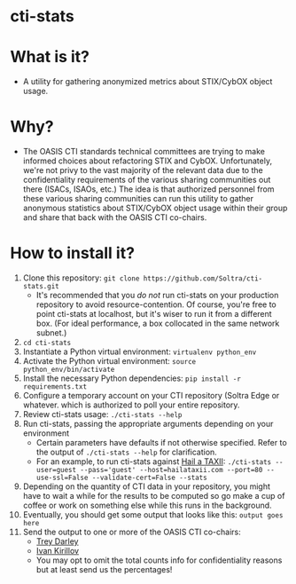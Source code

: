 cti-stats
=========

What is it?
===========
* A utility for gathering anonymized metrics about STIX/CybOX object
  usage.

Why?
====
* The OASIS CTI standards technical committees are trying to make
  informed choices about refactoring STIX and CybOX. Unfortunately,
  we're not privy to the vast majority of the relevant data due to the
  confidentiality requirements of the various sharing communities out
  there (ISACs, ISAOs, etc.) The idea is that authorized personnel
  from these various sharing communities can run this utility to
  gather anonymous statistics about STIX/CybOX object usage within
  their group and share that back with the OASIS CTI co-chairs.

How to install it?
==================
1. Clone this repository: `git clone
   https://github.com/Soltra/cti-stats.git`
   * It's recommended that you *do not* run cti-stats on your
     production repository to avoid resource-contention. Of course,
     you're free to point cti-stats at localhost, but it's wiser to
     run it from a different box. (For ideal performance, a box
     collocated in the same network subnet.)
2. `cd cti-stats`
3. Instantiate a Python virtual environment: `virtualenv python_env`
4. Activate the Python virtual environment: `source
   python_env/bin/activate`
5. Install the necessary Python dependencies: `pip install -r
   requirements.txt`
6. Configure a temporary account on your CTI repository (Soltra Edge
   or whatever. which is authorized to poll your entire repository.
7. Review cti-stats usage: `./cti-stats --help`
8. Run cti-stats, passing the appropriate arguments depending on your
   environment
   * Certain parameters have defaults if not otherwise specified.
     Refer to the output of `./cti-stats --help` for clarification.
   * For an example, to run cti-stats against
     [Hail a TAXII](http://hailataxii.com): 
     `./cti-stats --user=guest --pass='guest' --host=hailataxii.com
     --port=80 --use-ssl=False --validate-cert=False --stats`
9. Depending on the quantity of CTI data in your repository, you might
   have to wait a while for the results to be computed so go make a
   cup of coffee or work on something else while this runs in the
   background.
10. Eventually, you should get some output that looks like this:
    ```output goes here```
11. Send the output to one or more of the OASIS CTI co-chairs:
    * [Trey Darley](mailto:trey@soltra.com)
    * [Ivan Kirillov](mailto:ikirillov@mitre.org)
    * You may opt to omit the total counts info for confidentiality
      reasons but at least send us the percentages!
